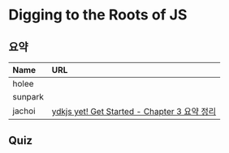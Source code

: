 # Digging to the Roots of JS

## 요약
| Name | URL |
|:---|:---|
| holee |  |
| sunpark |  |
| jachoi | [ydkjs yet! Get Started - Chapter 3 요약 정리](https://n00bh4cker.tistory.com/133)|

## Quiz
